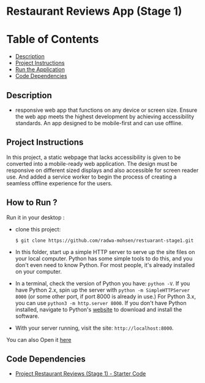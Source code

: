 Restaurant Reviews App (Stage 1)
===============================

# Table of Contents

* [Description](#description)
* [Project Instructions](#project-instructions)
* [Run the Application](#run-the-application)
* [Code Dependencies](#code-dependencies)

## Description

* responsive web app that functions on any device or screen size. Ensure the web app meets the highest development by achieving accessibility standards. An app designed to be mobile-first and can use offline.

## Project Instructions

In this project, a static webpage that lacks accessibility is given to be converted into a mobile-ready web application. The design  must be responsive on different sized displays and also accessible for screen reader use. And added a service worker to begin the process of creating a seamless offline experience for the users.

## How to Run  ?

 Run it in your desktop : 
* clone this project:

    ```
    $ git clone https://github.com/radwa-mohsen/restuarant-stage1.git
    ```

* In this folder, start up a simple HTTP server to serve up the site files on your local computer. Python has some simple tools to do this, and you don't even need to know Python. For most people, it's already installed on your computer. 

* In a terminal, check the version of Python you have: `python -V`. If you have Python 2.x, spin up the server with `python -m SimpleHTTPServer 8000` (or some other port, if port 8000 is already in use.) For Python 3.x, you can use `python3 -m http.server 8000`. If you don't have Python installed, navigate to Python's [website](https://www.python.org/) to download and install the software.

* With your server running, visit the site: `http://localhost:8000`.

You can also  Open it [here](https://radwa-mohsen.github.io/restuarant-stage1/)

## Code Dependencies

* [Project Restaurant Reviews (Stage 1) - Starter Code](https://github.com/udacity/mws-restaurant-stage-1)

 



